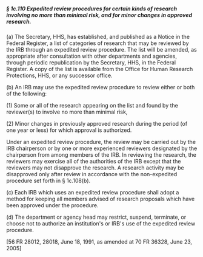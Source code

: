 ##### § 1c.110 Expedited review procedures for certain kinds of research involving no more than minimal risk, and for minor changes in approved research. #####

(a) The Secretary, HHS, has established, and published as a Notice in the Federal Register, a list of categories of research that may be reviewed by the IRB through an expedited review procedure. The list will be amended, as appropriate after consultation with other departments and agencies, through periodic republication by the Secretary, HHS, in the Federal Register. A copy of the list is available from the Office for Human Research Protections, HHS, or any successor office.

(b) An IRB may use the expedited review procedure to review either or both of the following:

(1) Some or all of the research appearing on the list and found by the reviewer(s) to involve no more than minimal risk,

(2) Minor changes in previously approved research during the period (of one year or less) for which approval is authorized.

Under an expedited review procedure, the review may be carried out by the IRB chairperson or by one or more experienced reviewers designated by the chairperson from among members of the IRB. In reviewing the research, the reviewers may exercise all of the authorities of the IRB except that the reviewers may not disapprove the research. A research activity may be disapproved only after review in accordance with the non-expedited procedure set forth in § 1c.108(b).

(c) Each IRB which uses an expedited review procedure shall adopt a method for keeping all members advised of research proposals which have been approved under the procedure.

(d) The department or agency head may restrict, suspend, terminate, or choose not to authorize an institution's or IRB's use of the expedited review procedure.

[56 FR 28012, 28018, June 18, 1991, as amended at 70 FR 36328, June 23, 2005]